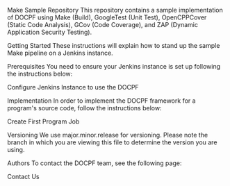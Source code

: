 Make Sample Repository
This repository contains a sample implementation of DOCPF using Make (Build), GoogleTest (Unit Test), OpenCPPCover (Static Code Analysis), GCov (Code Coverage), and ZAP (Dynamic Application Security Testing).

Getting Started
These instructions will explain how to stand up the sample Make pipeline on a Jenkins instance.

Prerequisites
You need to ensure your Jenkins instance is set up following the instructions below:

Configure Jenkins Instance to use the DOCPF

Implementation
In order to implement the DOCPF framework for a program's source code, follow the instructions below:

Create First Program Job

Versioning
We use major.minor.release for versioning. Please note the branch in which you are viewing this file to determine the version you are using.

Authors
To contact the DOCPF team, see the following page:

Contact Us
